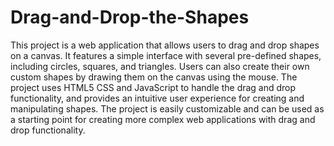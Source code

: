 # Drag-and-Drop-the-Shapes

This project is a web application that allows users to drag and drop shapes on a canvas. It features a simple interface with several pre-defined shapes, including circles, squares, and triangles. Users can also create their own custom shapes by drawing them on the canvas using the mouse. The project uses HTML5 CSS and JavaScript to handle the drag and drop functionality, and provides an intuitive user experience for creating and manipulating shapes. The project is easily customizable and can be used as a starting point for creating more complex web applications with drag and drop functionality.

